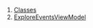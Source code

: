 

1. [Classes](file-___home_harshil_Desktop_open-source_palisadoes_talawa_lib_view_model_after_auth_view_models_event_view_models_explore_events_view_model/#classes)
2. [ExploreEventsViewModel](file-___home_harshil_Desktop_open-source_palisadoes_talawa_lib_view_model_after_auth_view_models_event_view_models_explore_events_view_model/ExploreEventsViewModel-class.html)
